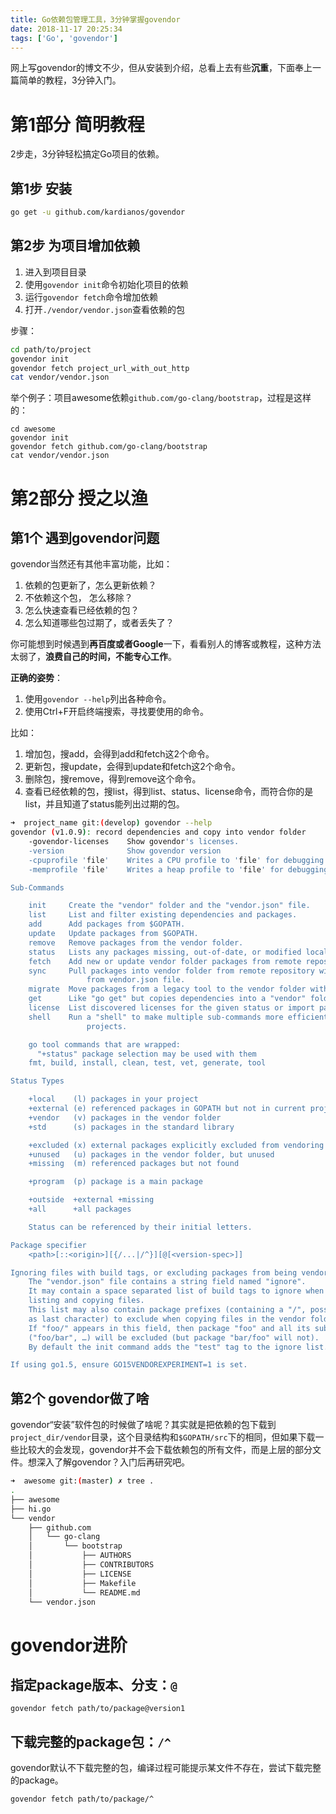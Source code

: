 ```yaml
---
title: Go依赖包管理工具，3分钟掌握govendor
date: 2018-11-17 20:25:34
tags: ['Go', 'govendor']
---
```




网上写govendor的博文不少，但从安装到介绍，总看上去有些**沉重**，下面奉上一篇简单的教程，3分钟入门。

# 第1部分 简明教程

2步走，3分钟轻松搞定Go项目的依赖。

## 第1步 安装

```bash
go get -u github.com/kardianos/govendor
```

<!--more-->

## 第2步 为项目增加依赖

1. 进入到项目目录
2. 使用`govendor init`命令初始化项目的依赖
3. 运行`govendor fetch`命令增加依赖
4. 打开`./vendor/vendor.json`查看依赖的包

步骤：

```bash
cd path/to/project
govendor init
govendor fetch project_url_with_out_http
cat vendor/vendor.json
```

举个例子：项目awesome依赖`github.com/go-clang/bootstrap`，过程是这样的：

```
cd awesome
govendor init
govendor fetch github.com/go-clang/bootstrap
cat vendor/vendor.json
```

# 第2部分 授之以渔

## 第1个 遇到govendor问题

govendor当然还有其他丰富功能，比如：

1. 依赖的包更新了，怎么更新依赖？
2. 不依赖这个包， 怎么移除？
3. 怎么快速查看已经依赖的包？
4. 怎么知道哪些包过期了，或者丢失了？

你可能想到时候遇到**再百度或者Google**一下，看看别人的博客或教程，这种方法太弱了，**浪费自己的时间，不能专心工作**。

**正确的姿势**：

1. 使用`govendor --help`列出各种命令。
2. 使用Ctrl+F开启终端搜索，寻找要使用的命令。

比如：

1. 增加包，搜add，会得到add和fetch这2个命令。
2. 更新包，搜update，会得到update和fetch这2个命令。
3. 删除包，搜remove，得到remove这个命令。
4. 查看已经依赖的包，搜list，得到list、status、license命令，而符合你的是list，并且知道了status能列出过期的包。

```bash
➜  project_name git:(develop) govendor --help
govendor (v1.0.9): record dependencies and copy into vendor folder
	-govendor-licenses    Show govendor's licenses.
	-version              Show govendor version
	-cpuprofile 'file'    Writes a CPU profile to 'file' for debugging.
	-memprofile 'file'    Writes a heap profile to 'file' for debugging.

Sub-Commands

	init     Create the "vendor" folder and the "vendor.json" file.
	list     List and filter existing dependencies and packages.
	add      Add packages from $GOPATH.
	update   Update packages from $GOPATH.
	remove   Remove packages from the vendor folder.
	status   Lists any packages missing, out-of-date, or modified locally.
	fetch    Add new or update vendor folder packages from remote repository.
	sync     Pull packages into vendor folder from remote repository with revisions
  	             from vendor.json file.
	migrate  Move packages from a legacy tool to the vendor folder with metadata.
	get      Like "go get" but copies dependencies into a "vendor" folder.
	license  List discovered licenses for the given status or import paths.
	shell    Run a "shell" to make multiple sub-commands more efficient for large
	             projects.

	go tool commands that are wrapped:
	  "+status" package selection may be used with them
	fmt, build, install, clean, test, vet, generate, tool

Status Types

	+local    (l) packages in your project
	+external (e) referenced packages in GOPATH but not in current project
	+vendor   (v) packages in the vendor folder
	+std      (s) packages in the standard library

	+excluded (x) external packages explicitly excluded from vendoring
	+unused   (u) packages in the vendor folder, but unused
	+missing  (m) referenced packages but not found

	+program  (p) package is a main package

	+outside  +external +missing
	+all      +all packages

	Status can be referenced by their initial letters.

Package specifier
	<path>[::<origin>][{/...|/^}][@[<version-spec>]]

Ignoring files with build tags, or excluding packages from being vendored:
	The "vendor.json" file contains a string field named "ignore".
	It may contain a space separated list of build tags to ignore when
	listing and copying files.
	This list may also contain package prefixes (containing a "/", possibly
	as last character) to exclude when copying files in the vendor folder.
	If "foo/" appears in this field, then package "foo" and all its sub-packages
	("foo/bar", …) will be excluded (but package "bar/foo" will not).
	By default the init command adds the "test" tag to the ignore list.

If using go1.5, ensure GO15VENDOREXPERIMENT=1 is set.
```

## 第2个 govendor做了啥

govendor“安装”软件包的时候做了啥呢？其实就是把依赖的包下载到`project_dir/vendor`目录，这个目录结构和`$GOPATH/src`下的相同，但如果下载一些比较大的会发现，govendor并不会下载依赖包的所有文件，而是上层的部分文件。想深入了解govendor？入门后再研究吧。

```bash
➜  awesome git:(master) ✗ tree .
.
├── awesome
├── hi.go
└── vendor
    ├── github.com
    │   └── go-clang
    │       └── bootstrap
    │           ├── AUTHORS
    │           ├── CONTRIBUTORS
    │           ├── LICENSE
    │           ├── Makefile
    │           └── README.md
    └── vendor.json
```

# govendor进阶

## 指定package版本、分支：`@`

```
govendor fetch path/to/package@version1
```

## 下载完整的package包：`/^`

govendor默认不下载完整的包，编译过程可能提示某文件不存在，尝试下载完整的package。

```
govendor fetch path/to/package/^
```

